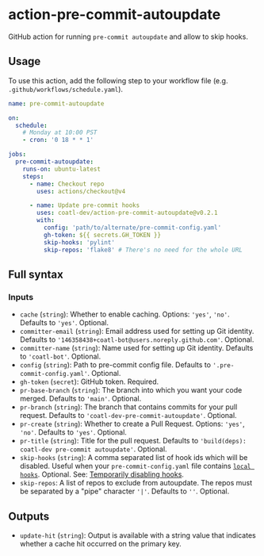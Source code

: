# action-pre-commit-autoupdate

GitHub action for running `pre-commit autoupdate` and allow to skip hooks.

## Usage

To use this action, add the following step to your workflow file (e.g.
`.github/workflows/schedule.yaml`).

```yml
name: pre-commit-autoupdate

on:
  schedule:
    # Monday at 10:00 PST
    - cron: '0 18 * * 1'

jobs:
  pre-commit-autoupdate:
    runs-on: ubuntu-latest
    steps:
      - name: Checkout repo
        uses: actions/checkout@v4

      - name: Update pre-commit hooks
        uses: coatl-dev/action-pre-commit-autoupdate@v0.2.1
        with:
          config: 'path/to/alternate/pre-commit-config.yaml'
          gh-token: ${{ secrets.GH_TOKEN }}
          skip-hooks: 'pylint'
          skip-repos: 'flake8' # There's no need for the whole URL
```

## Full syntax

### Inputs

- `cache` (`string`): Whether to enable caching. Options: `'yes'`, `'no'`.
  Defaults to `'yes'`. Optional.
- `committer-email` (`string`): Email address used for setting up Git identity.
  Defaults to `'146358438+coatl-bot@users.noreply.github.com'`. Optional.
- `committer-name` (`string`): Name used for setting up Git identity. Defaults
  to `'coatl-bot'`. Optional.
- `config` (`string`): Path to pre-commit config file. Defaults to
  `'.pre-commit-config.yaml'`. Optional.
- `gh-token` (`secret`): GitHub token. Required.
- `pr-base-branch` (`string`): The branch into which you want your code merged.
  Defaults to `'main'`. Optional.
- `pr-branch` (`string`): The branch that contains commits for your pull request.
  Defaults to `'coatl-dev-pre-commit-autoupdate'`. Optional.
- `pr-create` (`string`): Whether to create a Pull Request. Options: `'yes'`,
  `'no'`. Defaults to `'yes'`. Optional.
- `pr-title` (`string`): Title for the pull request. Defaults to
  `'build(deps): coatl-dev pre-commit autoupdate'`. Optional.
- `skip-hooks` (`string`): A comma separated list of hook ids which will be
  disabled. Useful when your `pre-commit-config.yaml` file contains
  [`local hooks`]. Optional. See: [Temporarily disabling hooks].
- `skip-repos`: A list of repos to exclude from autoupdate. The repos must be
  separated by a "pipe" character `'|'`. Defaults to `''`. Optional.

## Outputs

- `update-hit` (`string`): Output is available with a string value that indicates whether a cache hit occurred on the primary key.

[`local hooks`]: https://pre-commit.com/#repository-local-hooks
[Temporarily disabling hooks]: https://pre-commit.com/#temporarily-disabling-hooks
